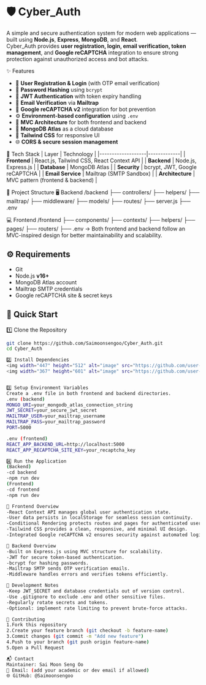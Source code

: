 # 🛡️ Cyber_Auth

A simple and secure authentication system for modern web applications — built using **Node.js**, **Express**, **MongoDB**, and **React**.  
Cyber_Auth provides **user registration, login, email verification, token management**, and **Google reCAPTCHA** integration to ensure strong protection against unauthorized access and bot attacks.

✨ Features
- 🔐 **User Registration & Login** (with OTP email verification)
- 🧂 **Password Hashing** using `bcrypt`
- 🪪 **JWT Authentication** with token expiry handling
- 📩 **Email Verification** via **Mailtrap**
- 🧠 **Google reCAPTCHA v2** integration for bot prevention
- ⚙️ **Environment-based configuration** using `.env`
- 🧱 **MVC Architecture** for both frontend and backend
- 💾 **MongoDB Atlas** as a cloud database
- 🎨 **Tailwind CSS** for responsive UI
- 🌐 **CORS & secure session management**


🧰 Tech Stack
| Layer             | Technology  |
|-------------------|-------------|
| **Frontend**      | React.js, Tailwind CSS, React Context API |
| **Backend**       | Node.js, Express.js |
| **Database**      | MongoDB Atlas |
| **Security**      | bcrypt, JWT, Google reCAPTCHA |
| **Email Service** | Mailtrap (SMTP Sandbox) |
| **Architecture**  | MVC pattern (frontend & backend) |



📁 Project Structure
🖥️ Backend
/backend
├── controllers/
├── helpers/
├── mailtrap/
├── middleware/
├── models/
├── routes/
├── server.js
├── .env

💻 Frontend
/frontend
├── components/
├── contexts/
├── helpers/
├── pages/
├── routers/
├── .env
-> Both frontend and backend follow an MVC-inspired design for better maintainability and scalability.


## ⚙️ Requirements
- Git  
- Node.js **v16+**  
- MongoDB Atlas account  
- Mailtrap SMTP credentials  
- Google reCAPTCHA site & secret keys  


## 🚀 Quick Start

1️⃣ Clone the Repository
```bash
git clone https://github.com/Saimoonsengoo/Cyber_Auth.git
cd Cyber_Auth

2️⃣ Install Dependencies
<img width="447" height="512" alt="image" src="https://github.com/user-attachments/assets/f095fcad-bc97-49ef-864a-8aa41351db0a" />
<img width="367" height="601" alt="image" src="https://github.com/user-attachments/assets/e2d98089-1ccc-46c3-9a21-82666a17bb5a" />


3️⃣ Setup Environment Variables
Create a .env file in both frontend and backend directories.
.env (backend)
MONGO_URI=your_mongodb_atlas_connection_string
JWT_SECRET=your_secure_jwt_secret
MAILTRAP_USER=your_mailtrap_username
MAILTRAP_PASS=your_mailtrap_password
PORT=5000

.env (frontend)
REACT_APP_BACKEND_URL=http://localhost:5000
REACT_APP_RECAPTCHA_SITE_KEY=your_recaptcha_key

4️⃣ Run the Application
(Backend)
-cd backend
-npm run dev
(Frontend)
-cd frontend
-npm run dev

🧠 Frontend Overview
-React Context API manages global user authentication state.
-User data persists in localStorage for seamless session continuity.
-Conditional Rendering protects routes and pages for authenticated users only.
-Tailwind CSS provides a clean, responsive, and minimal UI design.
-Integrated Google reCAPTCHA v2 ensures security against automated logins and spam.

🧱 Backend Overview
-Built on Express.js using MVC structure for scalability.
-JWT for secure token-based authentication.
-bcrypt for hashing passwords.
-Mailtrap SMTP sends OTP verification emails.
-Middleware handles errors and verifies tokens efficiently.

🧩 Development Notes
-Keep JWT_SECRET and database credentials out of version control.
-Use .gitignore to exclude .env and other sensitive files.
-Regularly rotate secrets and tokens.
-Optional: implement rate limiting to prevent brute-force attacks.

🤝 Contributing
1.Fork this repository
2.Create your feature branch (git checkout -b feature-name)
3.Commit changes (git commit -m "Add new feature")
4.Push to your branch (git push origin feature-name)
5.Open a Pull Request

📬 Contact
Maintainer: Sai Moon Seng Oo
📧 Email: (add your academic or dev email if allowed)
🌐 GitHub: @Saimoonsengoo
